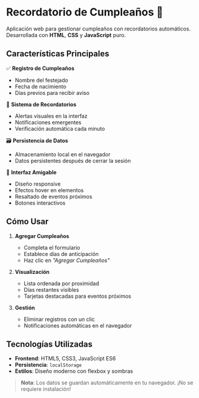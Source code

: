 # Recordatorio de Cumpleaños 🎂

Aplicación web para gestionar cumpleaños con recordatorios automáticos. Desarrollada con **HTML**, **CSS** y **JavaScript** puro.

## Características Principales
✅ **Registro de Cumpleaños**  
- Nombre del festejado  
- Fecha de nacimiento  
- Días previos para recibir aviso  

🔔 **Sistema de Recordatorios**  
- Alertas visuales en la interfaz  
- Notificaciones emergentes  
- Verificación automática cada minuto  

🗃️ **Persistencia de Datos**  
- Almacenamiento local en el navegador  
- Datos persistentes después de cerrar la sesión  

🎨 **Interfaz Amigable**  
- Diseño responsive  
- Efectos hover en elementos  
- Resaltado de eventos próximos  
- Botones interactivos  

## Cómo Usar
1. **Agregar Cumpleaños**  
   - Completa el formulario  
   - Establece días de anticipación  
   - Haz clic en *"Agregar Cumpleaños"*

2. **Visualización**  
   - Lista ordenada por proximidad  
   - Días restantes visibles  
   - Tarjetas destacadas para eventos próximos  

3. **Gestión**  
   - Eliminar registros con un clic  
   - Notificaciones automáticas en el navegador  

## Tecnologías Utilizadas
- **Frontend**: HTML5, CSS3, JavaScript ES6  
- **Persistencia**: `localStorage`  
- **Estilos**: Diseño moderno con flexbox y sombras  

> **Nota**: Los datos se guardan automáticamente en tu navegador. ¡No se requiere instalación!
